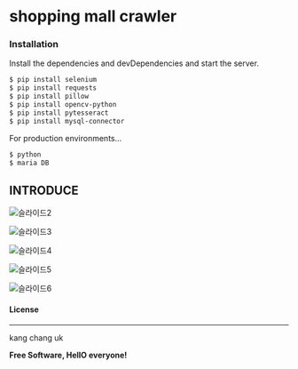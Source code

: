 # shopping mall crawler   



### Installation

Install the dependencies and devDependencies and start the server.

```sh
$ pip install selenium
$ pip install requests
$ pip install pillow
$ pip install opencv-python
$ pip install pytesseract
$ pip install mysql-connector
```

For production environments...

```sh
$ python
$ maria DB
```

## INTRODUCE


![슬라이드2](https://user-images.githubusercontent.com/26477881/73994465-f4415380-4998-11ea-941c-a36d0feb6dcc.JPG)

![슬라이드3](https://user-images.githubusercontent.com/26477881/73994468-f7d4da80-4998-11ea-85d0-e54616147164.JPG)


![슬라이드4](https://user-images.githubusercontent.com/26477881/73994474-f99e9e00-4998-11ea-98bf-b4a82c2136bc.JPG)  

![슬라이드5](https://user-images.githubusercontent.com/26477881/73994476-fb686180-4998-11ea-9baf-42e11fd6feca.JPG)

![슬라이드6](https://user-images.githubusercontent.com/26477881/73994480-fd322500-4998-11ea-8df9-5ce3202e6091.JPG)


#### License
----

kang chang uk


**Free Software, HellO everyone!**





